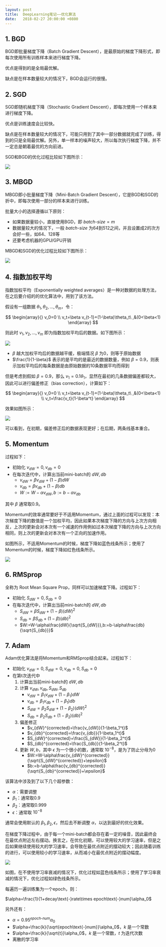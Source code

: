 ```yaml
---
layout: post
title:  DeepLearning笔记——优化算法
date:   2018-02-27 20:00:00 +0800
---
```


## 1. BGD

BGD即批量梯度下降（Batch Gradient Descent），是最原始的梯度下降形式，即每次使用所有训练样本来进行梯度下降。

优点是得到的是全局最优解。

缺点是在样本数量较大的情况下，BGD会运行的很慢。

## 2. SGD

SGD即随机梯度下降（Stochastic Gradient Descent），即每次使用一个样本来进行梯度下降。

优点是训练速度会比较快。

缺点是在样本数量较大的情况下，可能只用到了其中一部分数据就完成了训练，得到的只是全局最优解。另外，单一样本的噪声较大，所以每次执行梯度下降，并不一定总是朝着最优的方向前进。

SGD和BGD的优化过程比较如下图所示：

![]({{site.baseurl}}/images/deeplearning/4-1.png)

## 3. MBGD

MBGD即小批量梯度下降（Mini-Batch Gradient Descent），它是BGD和SGD的折中，即每次使用一部分的样本来进行训练。

批量大小的选择遵循以下原则：

- 如果数据量较小，直接使用BGD，即 $batch\text{-}size=m$
- 数据量较大的情况下，一般 $batch\text{-}size$ 为64到512之间，并且设置成2的次方会好一些，如64、128等
- 还要考虑机器的GPU/GPU开销

MBGD和SGD的优化过程比较如下图所示：

![]({{site.baseurl}}/images/deeplearning/4-2.png)

## 4. 指数加权平均

指数加权平均（Exponentially weighted averages）是一种对数据的处理方法，在之后要介绍的的优化算法中，用到了该方法。

假设有一组数据 $\theta_1,\theta_2,\dots,\theta_m$，令：

$$
\begin{array}{}
v_0=0 \\
v_t=\beta v_{t-1}+(1-\beta)\theta_t\ ,&(0<\beta<1)
\end{array}
$$

则此时 $v_1,v_2,\dots,v_m$ 即为指数加权平均后的数据。如下图所示：

![]({{site.baseurl}}/images/deeplearning/4-3.png)

- $\beta$ 越大加权平均后的数据越平缓，极端情况 $\beta$ 为0，则等于原始数据
- $\frac{1}{1-\beta}$ 表示的是平均的是最近的数据数量，例如 $\beta=0.9$，则表示加权平均后的每条数据是由原始数据的10条数据平均而得到

但是考虑到假如 $\beta=0.9$，那么 $v_1=0.1\theta_1$，显然在最初的几条数据偏差都较大，因此可以进行偏差修正（bias correction），计算如下：

$$
\begin{array}{}
v_0=0 \\
v_t=\beta v_{t-1}+(1-\beta)\theta_t\ ,&(0<\beta<1) \\
v_t=\frac{v_t}{1-\beta^t}
\end{array}
$$

效果如图所示：

![]({{site.baseurl}}/images/deeplearning/4-4.png)

可以看到，在初期，偏差修正后的数据表现更好；在后期，两条线基本重合。

## 5. Momentum

过程如下：

- 初始化 $v_{dW}=0,v_{db}=0$
- 在每次迭代中，计算出当前mini-batch的 $dW,db$
    - $v_{dW}=\beta v_{dW}+(1-\beta)dW$
    - $v_{db}=\beta v_{db}+(1-\beta)db$
    - $W:=W-\alpha v_{dW},b:=b-\alpha v_{db}$

其中 $\beta$ 通常取0.9。

Momentum的效率通常要好于不适用Momentum，通过上面的过程可以发现：本次梯度下降的数值是一个加权平均，因此如果本次梯度下降的方向与上次方向相反，上次的更新会对本次有一个减速的作用例如过本次梯度下降的方向与上次方向相同，则上次的更新会对本次有一个正向的加速作用。

如图所示，不适用Momentum的时候，梯度下降如蓝色线条所示；使用了Momentum的时候，梯度下降如红色线条所示。

![]({{site.baseurl}}/images/deeplearning/4-5.svg)

## 6. RMSprop

全称为 Root Mean Square Prop，同样可以加速梯度下降。过程如下：

- 初始化 $S_{dW}=0,S_{db}=0$
- 在每次迭代中，计算出当前mini-batch的 $dW,db$
    - $S_{dW}=\beta S_{dW}+(1-\beta)(dW)^2$
    - $S_{db}=\beta S_{db}+(1-\beta)(db)^2$
    - $W:=W-\alpha\frac{dW}{\sqrt{S_{dW}}},b:=b-\alpha\frac{db}{\sqrt{S_{db}}}$

## 7. Adam

Adam优化算法是将Momentum和RMSprop结合起来。过程如下：

- 初始化 $v_{dW}=0,S_{dW}=0,v_{db}=0,S_{db}=0$
- 在第t次迭代中
    1. 计算出当前mini-batch的 $dW,db$
    2. 计算 $v_{dW},v_{db},S_{dW},S_{db}$
        - $v_{dW}=\beta_1v_{dW}+(1-\beta_1)dW$
        - $v_{db}=\beta_1v_{db}+(1-\beta_1)db$
        - $S_{dW}=\beta_2S_{dW}+(1-\beta_2)(dW)^2$
        - $S_{db}=\beta_2S_{db}+(1-\beta_2)(db)^2$
    3. 偏差修正
        - $v_{dW}^{corrected}=\frac{v_{dW}}{1-\beta_1^t}$
        - $v_{db}^{corrected}=\frac{v_{db}}{1-\beta_1^t}$
        - $S_{dW}^{corrected}=\frac{S_{dW}}{1-\beta_2^t}$
        - $S_{db}^{corrected}=\frac{S_{db}}{1-\beta_2^t}$
    4. 更新 $W,b$，其中 $\epsilon$ 为一个很小的数，通常取 $10^{-8}$，是为了防止分母为0
        - $W:=W-\alpha\frac{v_{dW}^{corrected}}{\sqrt{S_{dW}^{corrected}}+\epsilon}$
        - $b:=b-\alpha\frac{v_{db}^{corrected}}{\sqrt{S_{db}^{corrected}}+\epsilon}$

该算法中涉及到了以下几个超参数：

- $\alpha$：需要调整
- $\beta_1$：通常取0.9
- $\beta_2$：通常取0.999
- $\epsilon$：通常取 $10^{-8}$

通常会使用默认的 $\beta_1,\beta_2,\epsilon$，然后去不断调整 $\alpha$，以达到最好的优化效果。

在梯度下降过程中，由于每一个mini-batch都会存在着一定的噪音，因此最终会在最优点附近左右摆动。换言之，在优化初期，可以使用较大的学习速率，但是之后如果继续使用较大的学习速率，会导致在最优点附近的摆动较大；因此随着训练的进行，可以使用较小的学习速率，从而减小在最优点附近的摆动幅度。

![]({{site.baseurl}}/images/deeplearning/4-6.png)

如图，在不使用学习率衰减的情况下，优化过程如蓝色线条所示；使用了学习率衰减的情况下，优化过程如绿色线条所示。

每遍历一遍训练集为一个epoch，则：

$\alpha=\frac{1}{1+decay\text{-}rate\times epoch\text{-}num}\alpha_0$

另外还有：

- $\alpha=0.95^{epoch\text{-}num}\alpha_0$
- $\alpha=\frac{k}{\sqrt{epoch\text{-}num}}\alpha_0$，$k$ 是一个常数
- $\alpha=\frac{k}{\sqrt{t}}\alpha_0$，$k$ 是一个常数，$t$ 为迭代次数
- 离散的学习率
